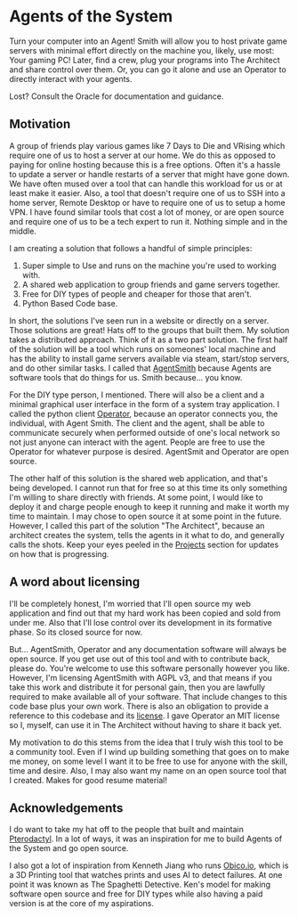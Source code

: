 # Agents of the System

Turn your computer into an Agent! Smith will allow you to host private game servers with minimal effort directly on the machine you, likely, use most: Your gaming PC!  Later, find a crew, plug your programs into The Architect and share control over them.  Or, you can go it alone and use an Operator to directly interact with your agents.

Lost? Consult the Oracle for documentation and guidance.

## Motivation

A group of friends play various games like 7 Days to Die and VRising which require one of us to host a server
at our home.  We do this as opposed to paying for online hosting because this is a free options.  Often it's a hassle
to update a server or handle restarts of a server that might have gone down.  We have often mused over a tool that can
handle this workload for us or at least make it easier.  Also, a tool that doesn't require one of us to SSH into a home
server, Remote Desktop or have to require one of us to setup a home VPN. I have found similar tools that cost a lot of
money, or are open source and require one of us to be a tech expert to run it.  Nothing simple and in the middle.

I am creating a solution that follows a handful of simple principles:

1. Super simple to Use and runs on the machine you're used to working with.
2. A shared web application to group friends and game servers together.
3. Free for DIY types of people and cheaper for those that aren't.
4. Python Based Code base.

In short, the solutions I've seen run in a website or directly on a server.  Those solutions are great! Hats off to the
groups that built them.  My solution takes a distributed approach.  Think of it as a two part solution.  The first half of the solution will be a tool which runs on someones' local machine and has the ability to install game servers available via steam, start/stop servers, and do other similar tasks. I called that [AgentSmith](https://github.com/agentsofthesystem/agent-smith) because Agents are software tools that do things for us.  Smith because... you know.

For the DIY type person, I mentioned. There will also be a client and a minimal graphical user interface in the form of a system tray application.  I called the python client [Operator](https://github.com/agentsofthesystem/operator), because
an operator connects you, the individual, with Agent Smith.  The client and the agent, shall be able to communicate securely when performed outside of one's local network so not just anyone can interact with the agent.  People are free to use
the Operator for whatever purpose is desired.  AgentSmit and Operator are open source.

The other half of this solution is the shared web application, and that's being developed.  I cannot run that for free so at
this time its only something I'm willing to share directly with friends.  At some point, I would like to deploy it and charge
people enough to keep it running and make it worth my time to maintain.  I may chose to open source it at some point in the
future.  However, I called this part of the solution "The Architect", because an architect creates the system, tells the
agents in it what to do, and generally calls the shots.  Keep your eyes peeled in the [Projects](https://github.com/orgs/agentsofthesystem/projects) section for updates on how that is progressing.

## A word about licensing

I'll be completely honest, I'm worried that I'll open source my web application and find out that my hard work has been
copied and sold from under me.  Also that I'll lose control over its development in its formative phase.  So its closed
source for now.

But... AgentSmith, Operator and any documentation software will always be open source.  If you get use out of this tool and with to contribute back, please do.  You're welcome to use this software personally however you like.  However, I'm licensing AgentSmith with AGPL v3, and that means if you take this work and distribute it for personal gain, then you are lawfully required to make available all of your software. That include changes to this code base plus your own work.  There is also an obligation to provide a reference to this codebase and its [license](./LICENSE).  I gave Operator an MIT license so I, myself,
can use it in The Architect without having to share it back yet.

My motivation to do this stems from the idea that I truly wish this tool to be a community tool.  Even if I wind up building something that goes on to make me money, on some level I want it to be free to use for anyone with the skill, time and desire.  Also, I may also want my name on an open source tool that I created. Makes for good resume material!

## Acknowledgements

I do want to take my hat off to the people that built and maintain [Pterodactyl](https://pterodactyl.io/).  In a lot of ways,
it was an inspiration for me to build Agents of the System and go open source.

I also got a lot of inspiration from Kenneth Jiang who runs [Obico.io](obico.io), which is a 3D Printing tool that watches
prints and uses AI to detect failures.  At one point it was known as The Spaghetti Detective.  Ken's model for making software
open source and free for DIY types while also having a paid version is at the core of my aspirations.